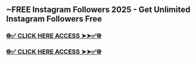 ## ~FREE Instagram Followers 2025 - Get Unlimited Instagram Followers Free

### [🌐✅ CLICK HERE ACCESS ➤➤✅🌐](http://appbitly.com/hyFPc)

### [🌐✅ CLICK HERE ACCESS ➤➤✅🌐](http://appbitly.com/hyFPc)
